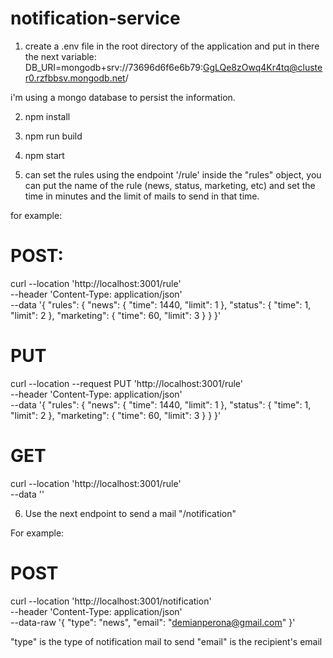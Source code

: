 # notification-service


1. create a .env file in the root directory of the application
and put in there the next variable:
DB_URI=mongodb+srv://73696d6f6e6b79:GgLQe8zOwq4Kr4tq@cluster0.rzfbbsv.mongodb.net/

i'm using a mongo database to persist the information.

2. npm install
3. npm run build
4. npm start

5. can set the rules using the endpoint '/rule'
    inside the "rules" object, you can put the name of the rule (news, status, marketing, etc) and set the time in minutes and the limit of mails to send in that time.

for example:

# POST:
curl --location 'http://localhost:3001/rule' \
--header 'Content-Type: application/json' \
--data '{
  "rules": {
    "news": {
        "time": 1440,
        "limit": 1
    },
    "status": {
        "time": 1,
        "limit": 2
    },
    "marketing": {
        "time": 60,
        "limit": 3
    }
  }
}'

# PUT
curl --location --request PUT 'http://localhost:3001/rule' \
--header 'Content-Type: application/json' \
--data '{
  "rules": {
    "news": {
        "time": 1440,
        "limit": 1
    },
    "status": {
        "time": 1,
        "limit": 2
    },
    "marketing": {
        "time": 60,
        "limit": 3
    }
  }
}'

# GET
curl --location 'http://localhost:3001/rule' \
--data ''


6. Use the next endpoint to send a mail "/notification"

For example:

# POST 

curl --location 'http://localhost:3001/notification' \
--header 'Content-Type: application/json' \
--data-raw '{
    "type": "news",
    "email": "demianperona@gmail.com"
}'


"type" is the type of notification mail to send
"email" is the recipient's email

